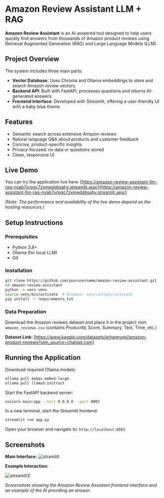 # Amazon Review Assistant LLM + RAG

**Amazon Review Assistant** is an AI-powered tool designed to help users quickly find answers from thousands of Amazon product reviews using Retrieval Augmented Generation (RAG) and Large Language Models (LLM).

## Project Overview

The system includes three main parts:

- **Vector Database**: Uses Chroma and Ollama embeddings to store and search Amazon review vectors.  
- **Backend API**: Built with FastAPI, processes questions and returns AI-generated answers.  
- **Frontend Interface**: Developed with Streamlit, offering a user-friendly UI with a baby blue theme.

## Features

- Semantic search across extensive Amazon reviews  
- Natural language Q&A about products and customer feedback  
- Concise, product-specific insights  
- Privacy-focused: no data or questions stored  
- Clean, responsive UI  

## Live Demo

You can try the application live here:
[https://amazon-review-assistant-llm-rag-nyab7vrpgc7zxmedgbsahy.streamlit.app/](https://amazon-review-assistant-llm-rag-nyab7vrpgc7zxmedgbsahy.streamlit.app/)

*(Note: The performance and availability of the live demo depend on the hosting resources.)*

## Setup Instructions

### Prerequisites
- Python 3.8+  
- Ollama (for local LLM)  
- Git  

### Installation
```bash
git clone https://github.com/yourusername/amazon-review-assistant.git
cd amazon-review-assistant
python -m venv venv
source venv/bin/activate  # Windows: venv\Scripts\activate
pip install -r requirements.txt

```
### Data Preparation

Download the Amazon reviews dataset and place it in the project root:  
`amazon_reviews.csv` (contains ProductId, Score, Summary, Text, Time, etc.)

**Dataset Link:** [https://www.kaggle.com/datasets/arhamrumi/amazon-product-reviews?utm_source=chatgpt.com]

## Running the Application

Download required Ollama models:

```bash
ollama pull mxbai-embed-large
ollama pull llama3:instruct

```
Start the FastAPI backend server:
```bash
uvicorn main:app --host 0.0.0.0 --port 8002
```

In a new terminal, start the Streamlit frontend:
```bash
streamlit run app.py
```
Open your browser and navigate to: `http://localhost:8501`

## Screenshots

**Main Interface:**
![stramlitt](https://github.com/user-attachments/assets/990e1f5b-0f15-4ab6-a09c-c3bd20d7ec10)

**Example Interaction:**

![streamlit2](https://github.com/user-attachments/assets/e2caff60-71d5-4c63-a994-ba2b7ffaff44)


*Screenshots showing the Amazon Review Assistant frontend interface and an example of the AI providing an answer.*

